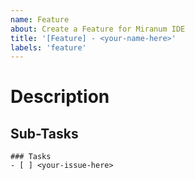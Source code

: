 ```yaml
---
name: Feature
about: Create a Feature for Miranum IDE
title: '[Feature] - <your-name-here>'
labels: 'feature'
---
```


# Description

<!-- Describe the Feature -->

## Sub-Tasks

<!-- Please list the required subtasks for this feature here --> 

```[tasklist]
### Tasks
- [ ] <your-issue-here>
```
